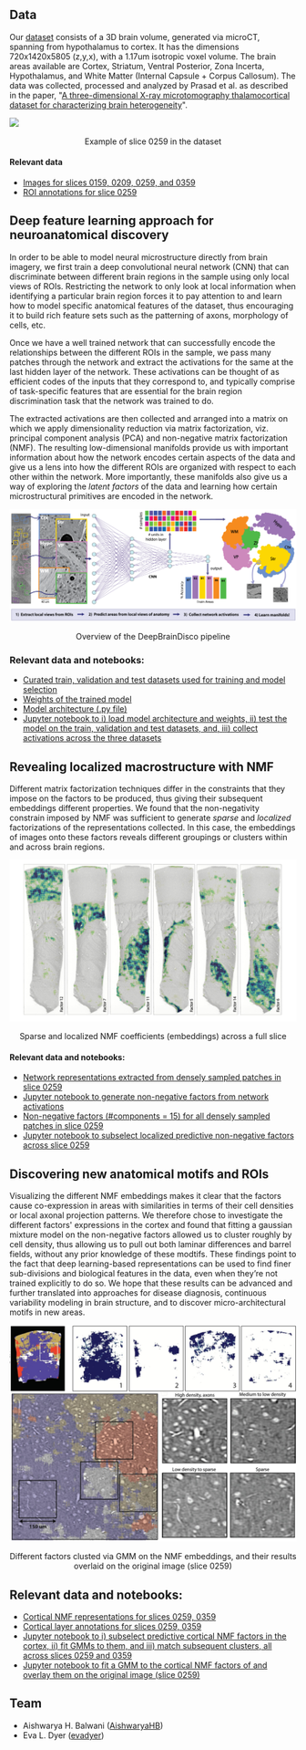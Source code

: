 ## Data

Our <a href = "http://bossdb.org/project/prasad2020" target = "_blank">dataset</a> consists of a 3D brain volume, generated via microCT, spanning from hypothalamus to cortex. It has the dimensions 720x1420x5805 (z,y,x), with a 1.17um isotropic voxel volume. The brain areas available are Cortex, Striatum, Ventral Posterior, Zona Incerta, Hypothalamus, and White Matter (Internal Capsule + Corpus Callosum).
The data was collected, processed and analyzed by Prasad et al. as described in the paper, "<a href="http://bossdb.org/project/prasad2020" target="_blank">A three-dimensional X-ray microtomography thalamocortical dataset for characterizing brain heterogeneity</a>".

![](/images/png_259.png)
<div align="center">Example of slice 0259 in the dataset</div>

#### Relevant data
- <a href="https://www.dropbox.com/s/n0tkvx1gsk57vky/img_slices.zip?dl=0" target="_blank">Images for slices 0159, 0209, 0259, and 0359</a>
- <a href="" target="_blank">ROI annotations for slice 0259</a>

## Deep feature learning approach for neuroanatomical discovery

In order to be able to model neural microstructure directly from brain imagery, we first train a deep convolutional neural network (CNN) that can discriminate between different brain regions in the sample using only local views of ROIs. Restricting the network to only look at local information when identifying a particular brain region forces it to pay attention to and learn how to model specific anatomical features of the dataset, thus encouraging it to build rich feature sets such as the patterning of axons, morphology of cells, etc.

Once we have a well trained network that can successfully encode the relationships between the different ROIs in the sample, we pass many patches through the network and extract the activations for the same at the last hidden layer of the network. These activations can be thought of as efficient codes of the inputs that they correspond to, and typically comprise of task-specific features that are essential for the brain region discrimination task that the network was trained to do.

The extracted activations are then collected and arranged into a matrix on which we apply dimensionality reduction via matrix factorization, viz. principal component analysis (PCA) and non-negative matrix factorization (NMF). The resulting low-dimensional manifolds provide us with important information about how the network encodes certain aspects of the data and give us a lens into how the different ROIs are organized with respect to each other within the network. More importantly, these manifolds also give us a way of exploring the _latent factors_ of the data and learning how certain microstructural primitives are encoded in the network.

![](/images/overview_DeepBrainDisco.png)
<div align="center">Overview of the DeepBrainDisco pipeline</div>

### Relevant data and notebooks:
- <a href="https://www.dropbox.com/s/vtiyl8sq4wxpa64/Data_Subset2.zip?dl=0" target="_blank">Curated train, validation and test datasets used for training and model selection</a>
- <a href="https://www.dropbox.com/s/q51rgk69cz90jn0/cnn_weights.pt?dl=0" target="_blank">Weights of the trained model</a>
- <a href="https://github.com/nerdslab/deepbraindisco/blob/master/architecture.py" target="_blank">Model architecture (.py file)</a>
- <a href="https://github.com/nerdslab/deepbraindisco/blob/master/notebooks/extract_activations_train_val_test.ipynb" target="_blank">Jupyter notebook to i) load model architecture and weights, ii) test the model on the train, validation and test datasets, and, iii) collect activations across the three datasets</a>

## Revealing localized macrostructure with NMF

Different matrix factorization techniques differ in the constraints that they impose on the factors to be produced, thus giving their subsequent embeddings different properties. We found that the non-negativity constrain imposed by NMF was sufficient to generate *sparse* and *localized* factorizations of the representations collected. In this case, the embeddings of images onto these factors reveals different groupings or clusters within and across brain regions.

![](/images/resized_rot_factors.png)
<div align="center">Sparse and localized NMF coefficients (embeddings) across a full slice</div>

#### Relevant data and notebooks:
- <a href="" target="_blank">Network representations extracted from densely sampled patches in slice 0259</a>
- <a href="" target="_blank">Jupyter notebook to generate non-negative factors from network activations</a>
- <a href="" target="_blank">Non-negative factors (#components = 15) for all densely sampled patches in slice 0259</a>
- <a href="" target="_blank">Jupyter notebook to subselect localized predictive non-negative factors across slice 0259</a>

## Discovering new anatomical motifs and ROIs

Visualizing the different NMF embeddings makes it clear that the factors cause co-expression in areas with similarities in terms of their cell densities or local axonal projection patterns. We therefore chose to investigate the different factors' expressions in the cortex and found that fitting a gaussian mixture model on the non-negative factors allowed us to cluster roughly by cell density, thus allowing us to pull out both laminar differences and barrel fields, without any prior knowledge of these modtifs. These findings point to the fact that deep learning-based representations can be used to find finer sub-divisions and biological features in the data, even when they’re not trained explicitly to do so. We hope that  these results can be advanced and further translated into approaches for disease diagnosis, continuous variability modeling in brain structure, and to discover micro-architectural motifs in new areas.

![](/images/fig5_edits_combo_jpg.jpg)
<div align="center">Different factors clusted via GMM on the NMF embeddings, and their results overlaid on the original image (slice 0259)</div>

## Relevant data and notebooks:
- <a href="" target="_blank">Cortical NMF representations for slices 0259, 0359</a>
- <a href="" target="_blank">Cortical layer annotations for slices 0259, 0359</a>
- <a href="" target="_blank">Jupyter notebook to i) subselect predictive cortical NMF factors in the cortex, ii) fit GMMs to them, and iii) match subsequent clusters, all across slices 0259 and 0359</a>
- <a href="" target="_blank">Jupyter notebook to fit a GMM to the cortical NMF factors of and overlay them on the original image (slice 0259)</a>

## Team
- Aishwarya H. Balwani ([AishwaryaHB](https://github.com/AishwaryaHB))
- Eva L. Dyer ([evadyer](https://github.com/evadyer))

